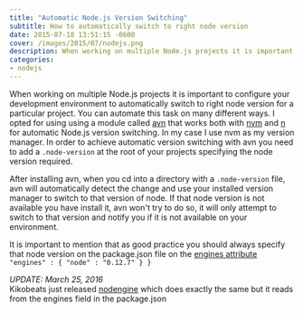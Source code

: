 ```yaml
---
title: "Automatic Node.js Version Switching"
subtitle: How to automatically switch to right node version
date: 2015-07-18 13:51:15 -0600
cover: /images/2015/07/nodejs.png
description: When working on multiple Node.js projects it is important to configure your development environment to automatically switch to right node version for a particular project.
categories:
- nodejs
---
```



When working on multiple Node.js projects it is important to configure your development environment to automatically switch to right node version for a particular project. You can automate this task on many different ways. I opted for using using a module called [avn](https://github.com/wbyoung/avn) that works both with [nvm](https://github.com/creationix/nvm) and [n](https://github.com/visionmedia/n) for automatic Node.js version switching. In my case I use nvm as my version manager. In order to achieve automatic version switching with avn you need to add a `.node-version` at the root of your projects specifying the node version required.

After installing avn, when you cd into a directory with a `.node-version` file, avn will automatically detect the change and use your installed version manager to switch to that version of node. If that node version is not available you have install it, avn won't try to do so, it will only attempt to switch to that version and notify you if it is not available on your environment.

It is important to mention that as good practice you should always specify that node version on the package.json file on the [engines attribute](https://docs.npmjs.com/files/package.json#engines) `"engines" : { "node" : "0.12.7" } }`

_UPDATE: March 25, 2016_  
Kikobeats just released [nodengine](https://github.com/Kikobeats/nodengine) which does exactly the same but it reads from the engines field in the package.json
